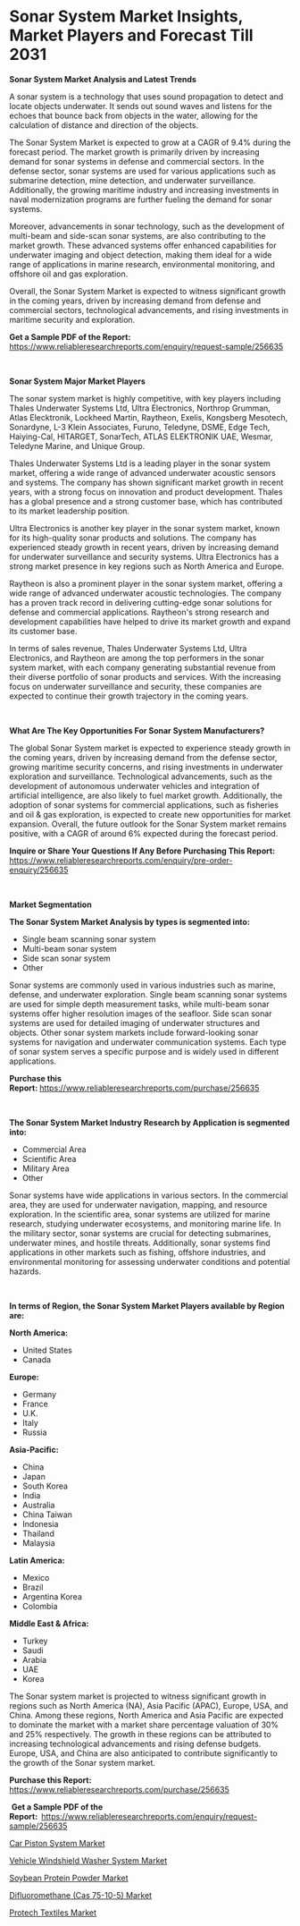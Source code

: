 <p><h1>Sonar System Market Insights, Market Players and Forecast Till 2031</h1></p><p><strong>Sonar System Market Analysis and Latest Trends</strong></p>
<p><p>A sonar system is a technology that uses sound propagation to detect and locate objects underwater. It sends out sound waves and listens for the echoes that bounce back from objects in the water, allowing for the calculation of distance and direction of the objects.</p><p>The Sonar System Market is expected to grow at a CAGR of 9.4% during the forecast period. The market growth is primarily driven by increasing demand for sonar systems in defense and commercial sectors. In the defense sector, sonar systems are used for various applications such as submarine detection, mine detection, and underwater surveillance. Additionally, the growing maritime industry and increasing investments in naval modernization programs are further fueling the demand for sonar systems.</p><p>Moreover, advancements in sonar technology, such as the development of multi-beam and side-scan sonar systems, are also contributing to the market growth. These advanced systems offer enhanced capabilities for underwater imaging and object detection, making them ideal for a wide range of applications in marine research, environmental monitoring, and offshore oil and gas exploration.</p><p>Overall, the Sonar System Market is expected to witness significant growth in the coming years, driven by increasing demand from defense and commercial sectors, technological advancements, and rising investments in maritime security and exploration.</p></p>
<p><strong>Get a Sample PDF of the Report:&nbsp;</strong> <a href="https://www.reliableresearchreports.com/enquiry/request-sample/256635">https://www.reliableresearchreports.com/enquiry/request-sample/256635</a></p>
<p>&nbsp;</p>
<p><strong>Sonar System Major Market Players</strong></p>
<p><p>The sonar system market is highly competitive, with key players including Thales Underwater Systems Ltd, Ultra Electronics, Northrop Grumman, Atlas Elecktronik, Lockheed Martin, Raytheon, Exelis, Kongsberg Mesotech, Sonardyne, L-3 Klein Associates, Furuno, Teledyne, DSME, Edge Tech, Haiying-Cal, HITARGET, SonarTech, ATLAS ELEKTRONIK UAE, Wesmar, Teledyne Marine, and Unique Group.</p><p>Thales Underwater Systems Ltd is a leading player in the sonar system market, offering a wide range of advanced underwater acoustic sensors and systems. The company has shown significant market growth in recent years, with a strong focus on innovation and product development. Thales has a global presence and a strong customer base, which has contributed to its market leadership position.</p><p>Ultra Electronics is another key player in the sonar system market, known for its high-quality sonar products and solutions. The company has experienced steady growth in recent years, driven by increasing demand for underwater surveillance and security systems. Ultra Electronics has a strong market presence in key regions such as North America and Europe.</p><p>Raytheon is also a prominent player in the sonar system market, offering a wide range of advanced underwater acoustic technologies. The company has a proven track record in delivering cutting-edge sonar solutions for defense and commercial applications. Raytheon's strong research and development capabilities have helped to drive its market growth and expand its customer base.</p><p>In terms of sales revenue, Thales Underwater Systems Ltd, Ultra Electronics, and Raytheon are among the top performers in the sonar system market, with each company generating substantial revenue from their diverse portfolio of sonar products and services. With the increasing focus on underwater surveillance and security, these companies are expected to continue their growth trajectory in the coming years.</p></p>
<p>&nbsp;</p>
<p><strong>What Are The Key Opportunities For Sonar System Manufacturers?</strong></p>
<p><p>The global Sonar System market is expected to experience steady growth in the coming years, driven by increasing demand from the defense sector, growing maritime security concerns, and rising investments in underwater exploration and surveillance. Technological advancements, such as the development of autonomous underwater vehicles and integration of artificial intelligence, are also likely to fuel market growth. Additionally, the adoption of sonar systems for commercial applications, such as fisheries and oil & gas exploration, is expected to create new opportunities for market expansion. Overall, the future outlook for the Sonar System market remains positive, with a CAGR of around 6% expected during the forecast period.</p></p>
<p><strong>Inquire or Share Your Questions If Any Before Purchasing This Report:</strong> <a href="https://www.reliableresearchreports.com/enquiry/pre-order-enquiry/256635">https://www.reliableresearchreports.com/enquiry/pre-order-enquiry/256635</a></p>
<p>&nbsp;</p>
<p><strong>Market Segmentation</strong></p>
<p><strong>The Sonar System Market Analysis by types is segmented into:</strong></p>
<p><ul><li>Single beam scanning sonar system</li><li>Multi-beam sonar system</li><li>Side scan sonar system</li><li>Other</li></ul></p>
<p><p>Sonar systems are commonly used in various industries such as marine, defense, and underwater exploration. Single beam scanning sonar systems are used for simple depth measurement tasks, while multi-beam sonar systems offer higher resolution images of the seafloor. Side scan sonar systems are used for detailed imaging of underwater structures and objects. Other sonar system markets include forward-looking sonar systems for navigation and underwater communication systems. Each type of sonar system serves a specific purpose and is widely used in different applications.</p></p>
<p><strong>Purchase this Report:&nbsp;</strong><a href="https://www.reliableresearchreports.com/purchase/256635">https://www.reliableresearchreports.com/purchase/256635</a></p>
<p>&nbsp;</p>
<p><strong>The Sonar System Market Industry Research by Application is segmented into:</strong></p>
<p><ul><li>Commercial Area</li><li>Scientific Area</li><li>Military Area</li><li>Other</li></ul></p>
<p><p>Sonar systems have wide applications in various sectors. In the commercial area, they are used for underwater navigation, mapping, and resource exploration. In the scientific area, sonar systems are utilized for marine research, studying underwater ecosystems, and monitoring marine life. In the military sector, sonar systems are crucial for detecting submarines, underwater mines, and hostile threats. Additionally, sonar systems find applications in other markets such as fishing, offshore industries, and environmental monitoring for assessing underwater conditions and potential hazards.</p></p>
<p>&nbsp;</p>
<p><strong>In terms of Region, the Sonar System Market Players available by Region are:</strong></p>
<p>
    <p> <strong> North America: </strong>
        <ul>
            <li>United States</li>
            <li>Canada</li>
        </ul>
        </p> 
    <p> <strong> Europe: </strong>
        <ul>
            <li>Germany</li>
            <li>France</li>
            <li>U.K.</li>
            <li>Italy</li>
            <li>Russia</li>
        </ul>
        </p> 
    <p> <strong> Asia-Pacific: </strong>
        <ul>
            <li>China</li>
            <li>Japan</li>
            <li>South Korea</li>
            <li>India</li>
            <li>Australia</li>
            <li>China Taiwan</li>
            <li>Indonesia</li>
            <li>Thailand</li>
            <li>Malaysia</li>
        </ul>
        </p> 
    <p> <strong> Latin America: </strong>
        <ul>
            <li>Mexico</li>
            <li>Brazil</li>
            <li>Argentina Korea</li>
            <li>Colombia</li>
        </ul>
        </p> 
    <p> <strong> Middle East & Africa: </strong>
        <ul>
            <li>Turkey</li>
            <li>Saudi</li>
            <li>Arabia</li>
            <li>UAE</li>
            <li>Korea</li>
        </ul>
    </p>
    </p>
<p><p>The Sonar system market is projected to witness significant growth in regions such as North America (NA), Asia Pacific (APAC), Europe, USA, and China. Among these regions, North America and Asia Pacific are expected to dominate the market with a market share percentage valuation of 30% and 25% respectively. The growth in these regions can be attributed to increasing technological advancements and rising defense budgets. Europe, USA, and China are also anticipated to contribute significantly to the growth of the Sonar system market.</p></p>
<p><strong>Purchase this Report: </strong><a href="https://www.reliableresearchreports.com/purchase/256635">https://www.reliableresearchreports.com/purchase/256635</a></p>
<p>&nbsp;<strong>Get a Sample PDF of the Report:&nbsp;&nbsp;</strong><a href="https://www.reliableresearchreports.com/enquiry/request-sample/256635">https://www.reliableresearchreports.com/enquiry/request-sample/256635</a></p>
<p><strong></strong></p>
<p><p><a href="https://view.publitas.com/reportprime-1/car-piston-system-market-analysis-examines-its-scope-on-growth-opportunities-and-forecasted-trends-spanning-from-2024-to-2031/">Car Piston System Market</a></p><p><a href="https://view.publitas.com/reportprime-1/vehicle-windshield-washer-system-market-provides-detailed-segmentation-of-this-market-based-on-type-application-and-region-and-forecast-for-the-period-from-2024-2031/">Vehicle Windshield Washer System Market</a></p><p><a href="https://scarlet-rocket-c63.notion.site/Insights-into-Soybean-Protein-Powder-Market-Size-Analysing-Market-Share-Trends-and-Growth-from-20-6308b025cf0241a8b4b5d4a5b5cecd0a">Soybean Protein Powder Market</a></p><p><a href="https://fearless-okapi-6c8.notion.site/Difluoromethane-Cas-75-10-5-Market-Provides-Detailed-Segmentation-of-this-Market-based-on-Type-Ap-c1458902265e48978f0c896a37258fa4">Difluoromethane (Cas 75-10-5) Market</a></p><p><a href="https://zircon-bluebell-299.notion.site/Protech-Textiles-Market-Provides-Detailed-Segmentation-of-this-Market-based-on-Type-Application-an-0f1788b258a74399b8f98eab79a9b121">Protech Textiles Market</a></p></p>